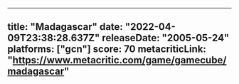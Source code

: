 
---
title: "Madagascar"
date: "2022-04-09T23:38:28.637Z"
releaseDate: "2005-05-24"
platforms: ["gcn"]
score: 70
metacriticLink: "https://www.metacritic.com/game/gamecube/madagascar"
---
